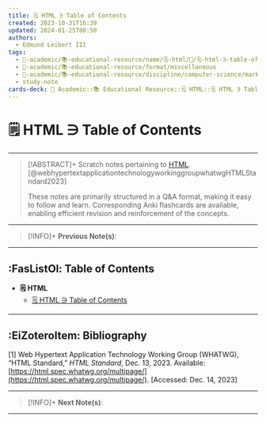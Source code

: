 ```yaml
---
title: 🗒️ HTML ∋ Table of Contents
created: 2023-10-31T16:39
updated: 2024-01-25T00:50
authors:
  - Edmund Leibert III
tags:
  - 🔴-academic/📚-educational-resource/name/🗒️-html/🔖/🗒️-html-∋-table-of-contents
  - 🔴-academic/📚-educational-resource/format/miscellaneous
  - 🔴-academic/📚-educational-resource/discipline/computer-science/markup-language/html
  - study-note
cards-deck: 🔴 Academic::📚 Educational Resource::🗒️ HTML::🗒️ HTML ∋ Table of Contents
---
```


# 🗒️ HTML ∋ Table of Contents

---

> [!ABSTRACT]+ 
> Scratch notes pertaining to [HTML](https://html.spec.whatwg.org/multipage/). [@webhypertextapplicationtechnologyworkinggroupwhatwgHTMLStandard2023]
> 
> These notes are primarily structured in a Q&A format, making it easy to follow and learn. Corresponding Anki flashcards are available, enabling efficient revision and reinforcement of the concepts.

---

> [!INFO]+ 
> **Previous Note(s)**:
> 

---

## :FasListOl: Table of Contents

- **🗒️ HTML**
	- [🗒️ HTML ∋ Table of Contents](the-vault/src/🔴%20Academic/📚%20Educational%20Resources/🗒️%20HTML/🗒️%20HTML%20∋%20Table%20of%20Contents.md)

---

## :EiZoteroItem: Bibliography

\[1\]
Web Hypertext Application Technology Working Group (WHATWG), “HTML Standard,” _HTML Standard_, Dec. 13, 2023. Available: [https://html.spec.whatwg.org/multipage/](https://html.spec.whatwg.org/multipage/). [Accessed: Dec. 14, 2023]

---

> [!INFO]+
> **Next Note(s)**:
> 

---
